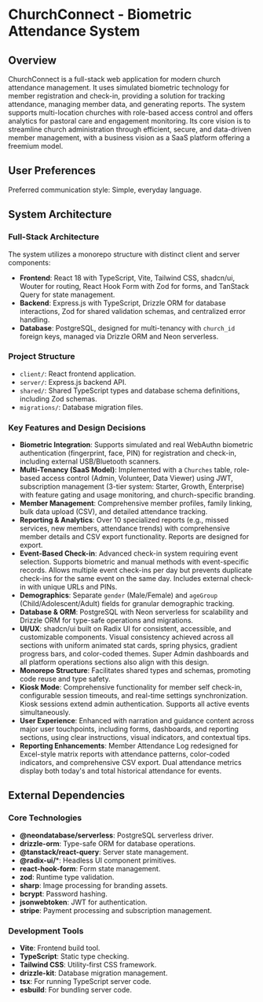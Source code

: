 # ChurchConnect - Biometric Attendance System

## Overview
ChurchConnect is a full-stack web application for modern church attendance management. It uses simulated biometric technology for member registration and check-in, providing a solution for tracking attendance, managing member data, and generating reports. The system supports multi-location churches with role-based access control and offers analytics for pastoral care and engagement monitoring. Its core vision is to streamline church administration through efficient, secure, and data-driven member management, with a business vision as a SaaS platform offering a freemium model.

## User Preferences
Preferred communication style: Simple, everyday language.

## System Architecture

### Full-Stack Architecture
The system utilizes a monorepo structure with distinct client and server components:
- **Frontend**: React 18 with TypeScript, Vite, Tailwind CSS, shadcn/ui, Wouter for routing, React Hook Form with Zod for forms, and TanStack Query for state management.
- **Backend**: Express.js with TypeScript, Drizzle ORM for database interactions, Zod for shared validation schemas, and centralized error handling.
- **Database**: PostgreSQL, designed for multi-tenancy with `church_id` foreign keys, managed via Drizzle ORM and Neon serverless.

### Project Structure
- `client/`: React frontend application.
- `server/`: Express.js backend API.
- `shared/`: Shared TypeScript types and database schema definitions, including Zod schemas.
- `migrations/`: Database migration files.

### Key Features and Design Decisions
- **Biometric Integration**: Supports simulated and real WebAuthn biometric authentication (fingerprint, face, PIN) for registration and check-in, including external USB/Bluetooth scanners.
- **Multi-Tenancy (SaaS Model)**: Implemented with a `Churches` table, role-based access control (Admin, Volunteer, Data Viewer) using JWT, subscription management (3-tier system: Starter, Growth, Enterprise) with feature gating and usage monitoring, and church-specific branding.
- **Member Management**: Comprehensive member profiles, family linking, bulk data upload (CSV), and detailed attendance tracking.
- **Reporting & Analytics**: Over 10 specialized reports (e.g., missed services, new members, attendance trends) with comprehensive member details and CSV export functionality. Reports are designed for export.
- **Event-Based Check-in**: Advanced check-in system requiring event selection. Supports biometric and manual methods with event-specific records. Allows multiple event check-ins per day but prevents duplicate check-ins for the same event on the same day. Includes external check-in with unique URLs and PINs.
- **Demographics**: Separate `gender` (Male/Female) and `ageGroup` (Child/Adolescent/Adult) fields for granular demographic tracking.
- **Database & ORM**: PostgreSQL with Neon serverless for scalability and Drizzle ORM for type-safe operations and migrations.
- **UI/UX**: shadcn/ui built on Radix UI for consistent, accessible, and customizable components. Visual consistency achieved across all sections with uniform animated stat cards, spring physics, gradient progress bars, and color-coded themes. Super Admin dashboards and all platform operations sections also align with this design.
- **Monorepo Structure**: Facilitates shared types and schemas, promoting code reuse and type safety.
- **Kiosk Mode**: Comprehensive functionality for member self check-in, configurable session timeouts, and real-time settings synchronization. Kiosk sessions extend admin authentication. Supports all active events simultaneously.
- **User Experience**: Enhanced with narration and guidance content across major user touchpoints, including forms, dashboards, and reporting sections, using clear instructions, visual indicators, and contextual tips.
- **Reporting Enhancements**: Member Attendance Log redesigned for Excel-style matrix reports with attendance patterns, color-coded indicators, and comprehensive CSV export. Dual attendance metrics display both today's and total historical attendance for events.

## External Dependencies

### Core Technologies
- **@neondatabase/serverless**: PostgreSQL serverless driver.
- **drizzle-orm**: Type-safe ORM for database operations.
- **@tanstack/react-query**: Server state management.
- **@radix-ui/***: Headless UI component primitives.
- **react-hook-form**: Form state management.
- **zod**: Runtime type validation.
- **sharp**: Image processing for branding assets.
- **bcrypt**: Password hashing.
- **jsonwebtoken**: JWT for authentication.
- **stripe**: Payment processing and subscription management.

### Development Tools
- **Vite**: Frontend build tool.
- **TypeScript**: Static type checking.
- **Tailwind CSS**: Utility-first CSS framework.
- **drizzle-kit**: Database migration management.
- **tsx**: For running TypeScript server code.
- **esbuild**: For bundling server code.